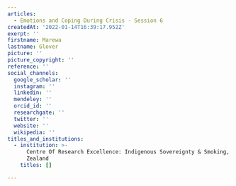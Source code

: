 ```yaml
---
articles:
  - Emotions and Coping During Crisis - Session 6
createdAt: '2022-01-14T16:39:17.952Z'
exerpt: ''
firstname: Marewa
lastname: Glover
picture: ''
picture_copyright: ''
reference: ''
social_channels:
  google_scholar: ''
  instagram: ''
  linkedin: ''
  mendeley: ''
  orcid_id: ''
  researchgate: ''
  twitter: ''
  website: ''
  wikipedia: ''
titles_and_institutions:
  - institution: >-
      Centre Of Research Excellence: Indigenous Sovereignty & Smoking, New
      Zealand
    titles: []

---
```


